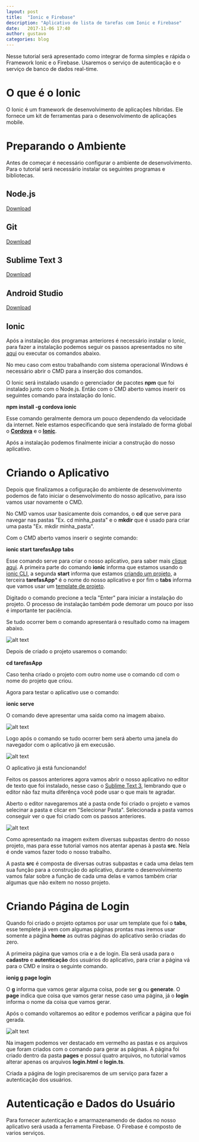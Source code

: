 ```yaml
---
layout: post
title:  "Ionic e Firebase"
description: "Aplicativo de lista de tarefas com Ionic e Firebase"
date:   2017-11-06 17:40
author: gustavo
categories: blog
---
```


Nesse tutorial será apresentado como integrar de forma simples e rápida o Framework Ionic e o Firebase. Usaremos o serviço de autenticação e o serviço de banco de dados real-time.

O que é o Ionic
==============

O Ionic é um framework de desenvolvimento de aplicações hibridas. Ele fornece um kit de ferramentas para o desenvolvimento de aplicações mobile.

Preparando o Ambiente
============

Antes de começar é necessário configurar o ambiente de desenvolvimento. Para o tutorial será necessário instalar os seguintes programas e bibliotecas.

Node.js
------
[Download](https://nodejs.org/en/download/)

Git
---
[Download](https://git-scm.com/)

Sublime Text 3
------------
[Download](https://www.sublimetext.com/3)

Android Studio
-------------
[Download](https://developer.android.com/studio/index.html)

Ionic
-----
Após a instalação dos programas anteriores é necessário instalar o Ionic, para fazer a instalação podemos seguir os passos apresentados no site [aqui](https://ionicframework.com/getting-started/) ou executar os comandos abaixo.

No meu caso com estou trabalhando com sistema operacional Windows é necessário abrir o CMD para a inserção dos comandos. 

O Ionic será instalado usando o gerenciador de pacotes **npm** que foi instalado junto com o Node.js. Então com o CMD aberto vamos inserir os seguintes comando para instalação do Ionic.

**npm install -g cordova ionic**

Esse comando geralmente demora um pouco dependendo da velocidade da internet. Nele estamos especificando que será instalado de forma global o [**Cordova**](https://cordova.apache.org/) e o [**Ionic**](https://ionicframework.com/).

Após a instalação podemos finalmente iniciar a construção do nosso aplicativo.


Criando o Aplicativo
==========================

Depois que finalizamos a cofiguração do ambiente de desenvolvimento podemos de fato iniciar o desenvolvimento do nosso aplicativo, para isso vamos usar novamente o CMD.

No CMD vamos usar basicamente dois comandos, o **cd** que serve para navegar nas pastas "Ex. cd minha_pasta" e o **mkdir** que é usado para criar uma pasta "Ex. mkdir minha_pasta".

Com o CMD aberto vamos inserir o seginte comando:

**ionic start tarefasApp tabs**

Esse comando serve para criar o nosso aplicativo, para saber mais [clique aqui](https://ionicframework.com/docs/intro/installation/). A primeira parte do comando **ionic** informa que estamos usando o [ionic CLI](https://ionicframework.com/docs/cli/), a segunda **start** informa que estamos [criando um projeto](https://ionicframework.com/docs/cli/start/), a terceira **tarefasApp*** é o nome do nosso aplicativo e por fim o **tabs** informa que vamos usar um [template de projeto](https://ionicframework.com/docs/cli/starters.html).

Digitado o comando precione a tecla "Enter" para iniciar a instalação do projeto. O processo de instalação também pode demorar um pouco por isso é importante ter paciência.

Se tudo ocorrer bem o comando apresentará o resultado como na imagem abaixo.

![alt text](https://lh5.googleusercontent.com/KUwnfNvREylR961y_gq8jKt6IuGJQE45YM8Q5yromqJlDTCoad_XEkFLwa1L8eFNY4y2BZ3THr3WiLpAA6B3=w1440-h779 "Iniciando Projeto")

Depois de criado o projeto usaremos o comando:

**cd tarefasApp**

Caso tenha criado o projeto com outro nome use o comando cd com o nome do projeto que criou.

Agora para testar o aplicativo use o comando:

**ionic serve**

O comando deve apresentar uma saída como na imagem abaixo.

![alt text](https://lh4.googleusercontent.com/HrRyaS-9DoUniY3y-XvIaAGvgz7CGbF25z9oDdygnvkQM07nGinrN3vNjC8jf99XgAduxlBjMYsJDsFo45-z=w1440-h779 "Testando o projeto")

Logo após o comando se tudo ocorrer bem será aberto uma janela do navegador com o aplicativo já em execusão.

![alt text](https://lh5.googleusercontent.com/Rnl0RqJ3xEDi1SzEkm_Fpr3R2ouRzxoFqTGDJGq9mjO-671B1xknr_r0eyteZlcIjvrRoX6DvHfSHwMtIQaX=w1440-h779 "Aplicativo em execusão")

O aplicativo já está funcionando!

Feitos os passos anteriores agora vamos abrir o nosso aplicativo no editor de texto que foi instalado, nesse caso o [Sublime Text 3](https://www.sublimetext.com/3), lembrando que o editor não faz muita diferênça você pode usar o que mais te agradar.

Aberto o editor navegaremos até a pasta onde foi criado o projeto e vamos selecinar a pasta e clicar em "Selecionar Pasta". Selecionada a pasta vamos conseguir ver o que foi criado com os passos anteriores.

![alt text](https://lh5.googleusercontent.com/yziKIfVwd1YuNQ_ngrhACQI20AHgizl5UtIBPZVHpnmCpjV_RhoW63d6eTfh87ZdKl7AQdO0PsYXyslsvmy2=w1440-h779-rw "Primeira vista do editor")

Como apresentado na imagem exitem diversas subpastas dentro do nosso projeto, mas para esse tutorial vamos nos atentar apenas à pasta **src**. Nela é onde vamos fazer todo o nosso trabalho.

A pasta **src** é composta de diversas outras subpastas e cada uma delas tem sua função para a construção do aplicativo, durante o desenvolvimento vamos falar sobre a função de cada uma delas e vamos também criar algumas que não exitem no nosso projeto.


Criando Página de Login
=======================

Quando foi criado o projeto optamos por usar um template que foi o **tabs**, esse templete já vem com algumas páginas prontas mas iremos usar somente a página **home** as outras páginas do aplicativo serão criadas do zero.

A primeira página que vamos cria e a de login. Ela será usada para o **cadastro** e **autenticação** dos usuários do aplicativo, para criar a página vá para o CMD e insira o seguinte comando.

**ionig g page login**

O **g** informa que vamos gerar alguma coisa, pode ser **g** ou **generate**. O **page** indica que coisa que vamos gerar nesse caso uma página, já o **login** informa o nome da coisa que vamos gerar.

Após o comando voltaremos ao editor e podemos verificar a página que foi gerada.

![alt text](https://lh6.googleusercontent.com/3EkbgL5HNhwjeNRKRobbMin9hm0LmN_lTc0Cp-XkUN8LYAv49wJ5zDc4OL38WAMggQkpklpCpkNA1pJzNk-8=w1440-h779-rw "Página de login")

Na imagem podemos ver destacado em vermelho as pastas e os arquivos que foram criados com o comando para gerar as páginas. A página foi criado dentro da pasta **pages** e possuí quatro arquivos, no tutorial vamos alterar apenas os arquivos **login.html** e **login.ts**.

Criada a página de login precisaremos de um serviço para fazer a autenticação dos usuários.


Autenticação e Dados do Usuário
==============================

Para fornecer autenticação e amarmazenamendo de dados no nosso aplicativo será usada a ferramenta Firebase. O Firebase é composto de varios serviços.











